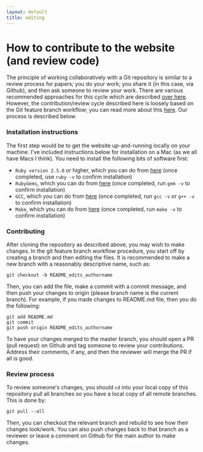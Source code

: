 ```yaml
---
layout: default
title: editing
---
```


# How to contribute to the website (and review code)
The principle of working collaboratively with a Git repository is similar to a review process for papers; you do your work; you share it (in this case, via Github), and then ask someone to review your work. There are various recommended approaches for this cycle which are described [over here](https://www.atlassian.com/git/tutorials/comparing-workflows). However, the contribution/review cycle described here is loosely based on the Git feature branch workflow; you can read more about this [here](https://www.atlassian.com/git/tutorials/comparing-workflows/feature-branch-workflow). Our process is described below.

### Installation instructions
The first step would be to get the website up-and-running locally on your machine. I've included instructions below for installation on a Mac (as we all have Macs I think). You need to install the following bits of software first:
+ ``Ruby version 2.5.0`` or higher, which you can do from [here](https://www.ruby-lang.org/en/downloads/) (once completed, use ``ruby -v`` to confirm installation)
+ ``RubyGems``, which you can do from [here](https://rubygems.org/pages/download) (once completed, run ``gem -v`` to confirm installation)
+ ``GCC``, which you can do from [here](https://gcc.gnu.org/install/) (once completed, run ``gcc -v`` or ``g++ -v`` to confirm installation)
+ ``Make``, which you can do from [here](https://www.gnu.org/software/make/) (once completed, run ``make -v`` to confirm installation)


### Contributing
After cloning the repository as described above, you may wish to make changes. In the git feature branch workflow procedure, you start off by creating a branch and then editing the files. It is recommended to make a new branch with a reasonably descriptive name, such as:
```
git checkout -b README_edits_authorname
```
Then, you can add the file, make a commit with a commit message, and then push your changes to origin (please branch name is the current branch). For example, if you made changes to README.md file, then you do the following:
```
git add README.md
git commit
git push origin README_edits_authorname
```
To have your changes merged to the master branch, you should open a PR (pull request) on Github and tag someone to review your contributions. Address their comments, if any, and then the reviewer will merge the PR if all is good.

### Review process
To review someone's changes, you should `cd` into your local copy of this repository pull all branches so you have a local copy of all remote branches. This is done by:
```
git pull --all
```
Then, you can checkout the relevant branch and rebuild to see how their changes look/work. You can also push changes back to that branch as a reviewer or leave a comment on Github for the main author to make changes.